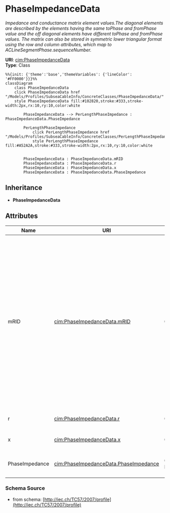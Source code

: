 # PhaseImpedanceData

_Impedance and conductance matrix element values.The diagonal elements are described by the elements having the same toPhase and fromPhase value and the off diagonal elements have different toPhase and fromPhase values.  The matrix can also be stored in symmetric lower triangular format using the row and column attributes, which map to ACLineSegmentPhase.sequenceNumber._

**URI**: [cim:PhaseImpedanceData](http://iec.ch/TC57/CIM-generic#PhaseImpedanceData)<br />
**Type**: Class

```mermaid
%%{init: {'theme':'base','themeVariables': {'lineColor': '#FF0000'}}}%%
classDiagram
    class PhaseImpedanceData
    click PhaseImpedanceData href "/Models/Profiles/SubseaCableInfo/ConcreteClasses/PhaseImpedanceData/"
    style PhaseImpedanceData fill:#102820,stroke:#333,stroke-width:2px,rx:10,ry:10,color:white

        PhaseImpedanceData --> PerLengthPhaseImpedance : PhaseImpedanceData.PhaseImpedance

        PerLengthPhaseImpedance
            click PerLengthPhaseImpedance href "/Models/Profiles/SubseaCableInfo/ConcreteClasses/PerLengthPhaseImpedance/"
            style PerLengthPhaseImpedance fill:#A52A2A,stroke:#333,stroke-width:2px,rx:10,ry:10,color:white


        PhaseImpedanceData : PhaseImpedanceData.mRID
        PhaseImpedanceData : PhaseImpedanceData.r
        PhaseImpedanceData : PhaseImpedanceData.x
        PhaseImpedanceData : PhaseImpedanceData.PhaseImpedance
```

## Inheritance
* **PhaseImpedanceData**

## Attributes
| Name | URI | Cardinality and Range | Description | Inheritance |
| ---  | --- | --- | --- | --- |
| mRID | [cim:PhaseImpedanceData.mRID](http://iec.ch/TC57/CIM-generic#PhaseImpedanceData.mRID) | 0..1 string | Master resource identifier issued by a model authority. The mRID is unique within an exchange context. Global uniqueness is easily achieved by using a UUID, as specified in IETF RFC 4122, for the mRID. The use of UUID is strongly recommended.For CIMXML data files in RDF syntax conforming to IEC 61970-552, the mRID is mapped to rdf:ID or rdf:about attributes that identify CIM object elements. | direct |
| r | [cim:PhaseImpedanceData.r](http://iec.ch/TC57/CIM-generic#PhaseImpedanceData.r) | 0..1 ResistancePerLength | Resistance matrix element value, per length of unit. | direct |
| x | [cim:PhaseImpedanceData.x](http://iec.ch/TC57/CIM-generic#PhaseImpedanceData.x) | 0..1 ReactancePerLength | Reactance matrix element value, per length of unit. | direct |
| PhaseImpedance | [cim:PhaseImpedanceData.PhaseImpedance](http://iec.ch/TC57/CIM-generic#PhaseImpedanceData.PhaseImpedance) | 0..1 PerLengthPhaseImpedance | Conductor phase impedance to which this data belongs. | direct |

### Schema Source
* from schema: [http://iec.ch/TC57/2007/profile](http://iec.ch/TC57/2007/profile)
